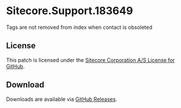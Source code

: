 # Sitecore.Support.183649
Tags are not removed from index when contact is obsoleted

## License  
This patch is licensed under the [Sitecore Corporation A/S License for GitHub](https://github.com/sitecoresupport/Sitecore.Support.183649/blob/master/LICENSE).  

## Download  
Downloads are available via [GitHub Releases](https://github.com/sitecoresupport/Sitecore.Support.183649/releases).  
